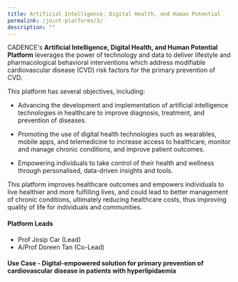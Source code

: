 ```yaml
---
title: Artificial Intelligence, Digital Health, and Human Potential
permalink: /joint-platforms/3/
description: ""
---
```

CADENCE's **Artificial Intelligence, Digital Health, and Human Potential Platform** leverages the power of technology and data to deliver lifestyle and pharmacological behavioral interventions which address modifiable cardiovascular disease (CVD) risk factors for the primary prevention of CVD. 

This platform has several objectives, including: 

* Advancing the development and implementation of artificial intelligence technologies in healthcare to improve diagnosis, treatment, and prevention of diseases.

* Promoting the use of digital health technologies such as wearables, mobile apps, and telemedicine to increase access to healthcare, monitor and manage chronic conditions, and improve patient outcomes.

* Empowering individuals to take control of their health and wellness through personalised, data-driven insights and tools.

This platform improves healthcare outcomes and empowers individuals to live healthier and more fulfilling lives, and could lead to better management of chronic conditions, ultimately reducing healthcare costs, thus improving quality of life for individuals and communities.

#### **Platform Leads**

* Prof Josip Car (Lead)
* A/Prof Doreen Tan (Co-Lead)

#### **Use Case - Digital-empowered solution for primary prevention of cardiovascular disease in patients with hyperlipidaemia**


